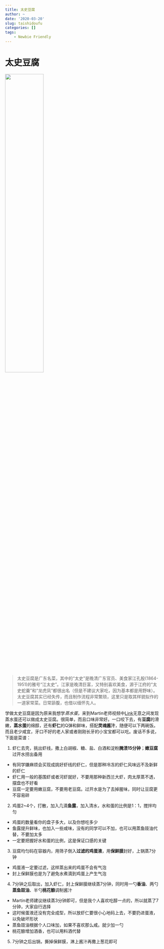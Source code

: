 ```yaml
---
title: 太史豆腐
author: ~
date: '2020-03-20'
slug: taishidoufu
categories: []
tags:
    - Newbie Friendly
---
```


# 太史豆腐

<img src="/post/2020-03-20-taishidoufu_files/taishidoufu.jpg" alt="" width="50%" height="50%"/>

> 太史豆腐是广东名菜，其中的“太史”是晚清广东官员、美食家江孔殷(1864-1951)的雅号“江太史”。江家是晚清巨富，又特别喜欢美食，源于江府的“太史蛇羹”和“龙虎凤”都很出名（但是不建议大家吃，因为基本都是用野味）。太史豆腐其实已经失传，而且制作流程非常繁琐，这里只是取其样貌拟作的一道家常菜。日常舔腹，也借以缅怀先人。

学做太史豆腐是因为原来我想学*蒸水蛋*，来到Martin老师视频中[Link](https://www.bilibili.com/video/av75023587)无意之间发现蒸水蛋还可以做成太史豆腐。很简单，而且口味非常好。一口咬下去，有**豆腐**的滑嫩，**蒸水蛋**的绵醇，还有**虾仁**的Q弹和鲜味，搭配**灵魂酱汁**，随便可以下两碗饭。而且老少咸宜，牙口不好的老人家或者刚刚长牙的小宝宝都可以吃。废话不多说，下面是菜谱：

1. 虾仁去壳，挑出虾线，撒上白胡椒、糖、盐、白酒和淀粉**腌渍15分钟**；**嫩豆腐**过开水捞出备用
  - 有同学嫌麻烦会买现成挑好虾线的虾仁，但是那种冷冻的虾仁风味远不及新鲜的虾仁
  - 虾仁用一般的基围虾或者河虾就好，不要用那种新西兰大虾，肉太厚蒸不透，摆盘也不好看
  - 豆腐一定要用嫩豆腐，不要用老豆腐。过开水是为了去掉腥味，同时让豆腐更不容易碎
2. 鸡蛋2~4个，打散，加入几滴**鱼露**，加入清水，水和蛋的比例是1：1，搅拌均匀
  - 鸡蛋的数量看你的盘子多大，以及你想吃多少
  - 鱼露提升鲜味，也加入一些咸味，没有的同学可以不加，也可以用蒸鱼豉油代替，不要加太多
  - 一定要把握好水和蛋的比例，这是保证口感的关键
3. 豆腐均匀码在容器内，用筛子倒入**过滤的鸡蛋液**，用**保鲜膜**封好，上锅蒸7分钟
  - 鸡蛋液一定要过滤，这样蒸出来的鸡蛋不会有气泡
  - 封上保鲜膜也是为了避免水煮滴到鸡蛋上产生气泡
4. 7分钟之后取出，加入虾仁，封上保鲜膜继续蒸7分钟，同时用一勺**香油**、两勺**蒸鱼豉油**、半勺**桃花酿**调制酱汁
  - Martin老师建议继续蒸3分钟即可，但是我个人喜欢吃醇一点的，所以就蒸了7分钟，大家自行选择
  - 这时候蛋液还没有完全成型，所以放虾仁要很小心地码上去，不要扔进蛋液，以免破坏形状
  - 蒸鱼豉油根据个人口味加，如果不喜欢那么咸。就少加一勺
  - 桃花酿增加酒香，也可以用料酒代替
5. 7分钟之后出锅，撕掉保鲜膜，淋上酱汁再撒上葱花即可
  